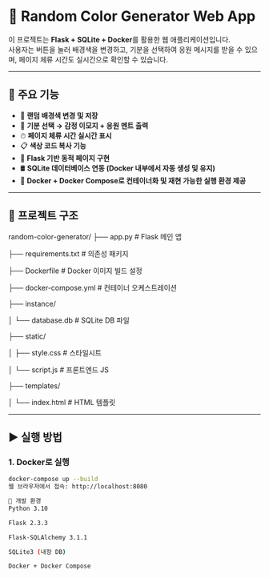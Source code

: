 # 🎨 Random Color Generator Web App


이 프로젝트는 **Flask + SQLite + Docker**를 활용한 웹 애플리케이션입니다.  
사용자는 버튼을 눌러 배경색을 변경하고, 기분을 선택하여 응원 메시지를 받을 수 있으며, 페이지 체류 시간도 실시간으로 확인할 수 있습니다.

---


## 📌 주요 기능

- 🎨 **랜덤 배경색 변경 및 저장**
- 🧠 **기분 선택 → 감정 이모지 + 응원 멘트 출력**
- ⏱ **페이지 체류 시간 실시간 표시**
- 📋 **색상 코드 복사 기능**
- 🧩 **Flask 기반 동적 페이지 구현**
- 🛢 **SQLite 데이터베이스 연동 (Docker 내부에서 자동 생성 및 유지)**
- 🐳 **Docker + Docker Compose로 컨테이너화 및 재현 가능한 실행 환경 제공**


---


## 📂 프로젝트 구조

random-color-generator/
├── app.py # Flask 메인 앱

├── requirements.txt # 의존성 패키지

├── Dockerfile # Docker 이미지 빌드 설정

├── docker-compose.yml # 컨테이너 오케스트레이션

├── instance/

│ └── database.db # SQLite DB 파일

├── static/

│ ├── style.css # 스타일시트

│ └── script.js # 프론트엔드 JS

├── templates/

│ └── index.html # HTML 템플릿


---


## ▶️ 실행 방법

### 1. Docker로 실행

```bash
docker-compose up --build
웹 브라우저에서 접속: http://localhost:8080

🧪 개발 환경
Python 3.10

Flask 2.3.3

Flask-SQLAlchemy 3.1.1

SQLite3 (내장 DB)

Docker + Docker Compose
